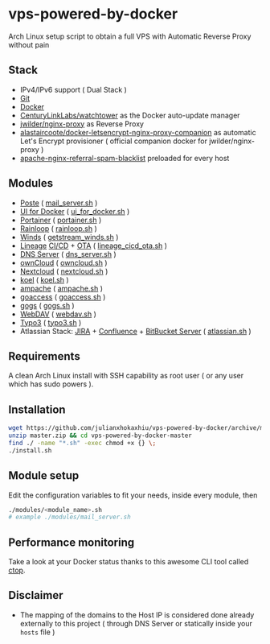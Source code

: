 # vps-powered-by-docker
Arch Linux setup script to obtain a full VPS with Automatic Reverse Proxy without pain

## Stack
- IPv4/IPv6 support ( Dual Stack )
- [Git](https://git-scm.com/)
- [Docker](https://www.docker.com/)
- [CenturyLinkLabs/watchtower](https://github.com/CenturyLinkLabs/watchtower) as the Docker auto-update manager
- [jwilder/nginx-proxy](https://github.com/jwilder/nginx-proxy) as Reverse Proxy
- [alastaircoote/docker-letsencrypt-nginx-proxy-companion](https://github.com/alastaircoote/docker-letsencrypt-nginx-proxy-companion) as automatic Let's Encrypt provisioner ( official companion docker for jwilder/nginx-proxy )
- [apache-nginx-referral-spam-blacklist](https://github.com/Stevie-Ray/apache-nginx-referral-spam-blacklist) preloaded for every host

## Modules
- [Poste](https://poste.io) ( [mail_server.sh](modules/mail_server.sh) )
- [UI for Docker](https://github.com/kevana/ui-for-docker) ( [ui_for_docker.sh](modules/ui_for_docker.sh) )
- [Portainer](https://github.com/portainer/portainer) ( [portainer.sh](modules/portainer.sh) )
- [Rainloop](http://www.rainloop.net/) ( [rainloop.sh](modules/rainloop.sh) )
- [Winds](http://winds.getstream.io/) ( [getstream_winds.sh](modules/getstream_winds.sh) )
- [Lineage](http://lineageos.org/) [CI/CD](https://github.com/julianxhokaxhiu/docker-lineage-cicd) + [OTA](https://github.com/julianxhokaxhiu/LineageOTA) ( [lineage_cicd_ota.sh](modules/lineage_cicd_ota.sh) )
- [DNS Server](https://github.com/julianxhokaxhiu/docker-powerdns) ( [dns_server.sh](modules/dns_server.sh) )
- [ownCloud](https://owncloud.org/) ( [owncloud.sh](modules/owncloud.sh) )
- [Nextcloud](https://nextcloud.com/) ( [nextcloud.sh](modules/nextcloud.sh) )
- [koel](https://koel.phanan.net/) ( [koel.sh](modules/koel.sh) )
- [ampache](http://ampache.org/) ( [ampache.sh](modules/ampache.sh) )
- [goaccess](https://goaccess.io/) ( [goaccess.sh](modules/goaccess.sh) )
- [gogs](https://gogs.io/) ( [gogs.sh](modules/gogs.sh) )
- [WebDAV](https://hub.docker.com/r/idelsink/webdav/) ( [webdav.sh](modules/webdav.sh) )
- [Typo3](https://typo3.org/) ( [typo3.sh](modules/typo3.sh) )
- Atlassian Stack: [JIRA](https://www.atlassian.com/software/jira) + [Confluence](https://www.atlassian.com/software/confluence) + [BitBucket Server](https://bitbucket.org/product/server) ( [atlassian.sh](modules/atlassian.sh) )

## Requirements
A clean Arch Linux install with SSH capability as root user ( or any user which has sudo powers ).

## Installation
```bash
wget https://github.com/julianxhokaxhiu/vps-powered-by-docker/archive/master.zip
unzip master.zip && cd vps-powered-by-docker-master
find ./ -name "*.sh" -exec chmod +x {} \;
./install.sh
```

## Module setup
Edit the configuration variables to fit your needs, inside every module, then
```bash
./modules/<module_name>.sh
# example ./modules/mail_server.sh
```

## Performance monitoring
Take a look at your Docker status thanks to this awesome CLI tool called [ctop](https://github.com/bcicen/ctop).

## Disclaimer
- The mapping of the domains to the Host IP is considered done already externally to this project ( through DNS Server or statically inside your `hosts` file )
